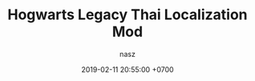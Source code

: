 ---
title: Hogwarts Legacy Thai Localization Mod
author: nasz
date: 2019-02-11 20:55:00 +0700
categories: [Localization]
tags: [Game, Mod, Unreal, Community]
---